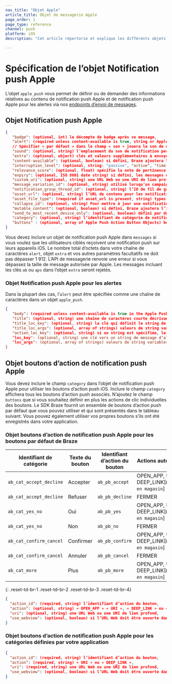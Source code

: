 ```yaml
---
nav_title: "Objet Apple"
article_title: Objet de messagerie Apple
page_order: 1
page_type: reference
channel: push
platform: iOS
description: "Cet article répertorie et explique les différents objets Apple utilisés chez Braze."

---
```


# Spécification de l’objet Notification push Apple

L’objet `apple_push` vous permet de définir ou de demander des informations relatives au contenu de notification push Apple et de notification push Apple pour les alertes via nos [endpoints d’envoi de messages]({{site.baseurl}}/api/endpoints/messaging).

## Objet Notification push Apple

```json
{
   "badge": (optional, int) le décompte de badge après ce message,
   "alert": (required unless content-available is true, string or Apple Push Alert Object) le message de notification,
   // Spécifier « par défaut » dans le champ « son » jouera le son de notification par défaut
   "sound": (optional, string) l’emplacement du son de notification personnalisé dans l’appli,
   "extra": (optional, object) clés et valeurs supplémentaires à envoyer,
   "content-available": (optional, boolean) si défini, Braze ajoutera l’indicateur « content-available » (contenu disponible) à la charge utile de la notification push,
   "interruption_level": (optional, string: "passive", "active", "time-sensitive", or "critical") spécifie le passage du niveau d’interruption (iOS 15 et suivants),
   "relevance_score": (optional, float) spécifie la note de pertinence entre 0,0 et 1,0 utilisée pour regrouper les résumés de notification (iOS 15 et suivants),
   "expiry": (optional, ISO 8601 date string) si défini, les messages de notification push expireront à la date et à l’heure spécifiées,
   "custom_uri": (optional, string) une URL Web ou une URI de lien profond,
   "message_variation_id": (optional, string) utilisé lorsqu’un campaign_id est fourni pour spécifier avec quelle variation du message ce message doit être suivi (il doit s’agir d’un message de notification push iOS),
   "notification_group_thread_id": (optional, string) l’ID de fil de groupe de notification avec lequel la notification sera envoyée,
   "asset_url": (optional, string) l’URL de contenu pour les notifications enrichies pour les appareils utilisant iOS 10 ou ultérieur,
   "asset_file_type": (required if asset_url is present, string) types de fichier de l’actif ; un parmi « aif », « gif », « jpg », « m4a », « mp3 », « mp4 », « png », or « wav »,
   "collapse_id": (optional, string) Pour mettre à jour une notification sur l’appareil de l’utilisateur une fois que vous l’avez publiée, envoyez une autre notification avec le même ID de réduction que celui que vous avez utilisé précédemment.
   "mutable_content": (optional, boolean) si défini, Braze ajoutera l’indicateur « mutable-content » (contenu modifiable) à la charge utile et la règlera sur 1. L’indicateur de contenu changeant est automatiquement défini sur 1 lors de l’envoi d’une notification enrichie, quelle que soit la valeur de ce paramètre.
   "send_to_most_recent_device_only": (optional, boolean) défini par défaut sur « false » ; si défini sur « true », Braze enverra cette notification push uniquement au dernier appareil iOS dont s’est servi l’utilisateur plutôt qu’à tous les appareils iOS éligibles,
   "category": (optional, string) l’identifiant de catégorie de notification iOS pour afficher des boutons d’action push,
   "buttons" : (optional, array of Apple Push Action Button Objects) boutons d’action push à afficher
}
```

Vous devez inclure un objet de notification push Apple dans `messages` si vous voulez que les utilisateurs ciblés reçoivent une notification push sur leurs appareils iOS. Le nombre total d’octets dans votre chaîne de caractères `alert`, objet `extra` et vos autres paramètres facultatifs ne doit pas dépasser 1 912. L’API de messagerie renvoie une erreur si vous dépassez la taille de message autorisée par Apple. Les messages incluant les clés `ab` ou `aps` dans l’objet `extra` seront rejetés.

### Objet Notification push Apple pour les alertes

Dans la plupart des cas, l’`alert` peut être spécifiée comme une chaîne de caractères dans un objet `apple_push`.

```json
{
   "body": (required unless content-available is true in the Apple Push Object, string) le texte du message d’alerte,
   "title": (optional, string) une chaîne de caractères courte décrivant l’objectif de la notification et affichée dans le cadre de l’interface de notification Apple Watch,
   "title_loc_key": (optional, string) la clé qui définit le string de titre pour la localisation actuelle du fichier `Localizable.strings` (chaîne de caractères localisable),
   "title_loc_args": (optional, array of strings) valeurs de string variables qui doivent apparaître à la place des formats spécifiés dans title_loc_key,
   "action_loc_key": (optional, string) si un string est spécifiée, le système affiche une alerte qui comprend les boutons « Fermer » et « Afficher ». Le string est utilisé comme clé pour obtenir un string localisé dans la localisation actuelle à utiliser pour les titres de boutons corrects à la place de « View »",
   "loc_key": (optional, string) une clé vers un string de message d’alerte dans le fichier « Localizable.strings » (chaîne de caractères localisable) pour la localisation actuelle,
   "loc_args": (optional, array of strings) valeurs de string variables qui doivent apparaître à la place des formats spécifiés dans loc_key
}
```

## Objet boutons d’action de notification push Apple

Vous devez inclure le champ `category` dans l’objet de notification push Apple pour utiliser les boutons d’action push iOS. Inclure le champ `category` affichera tous les boutons d’action push associés. N’ajoutez le champ `buttons` que si vous souhaitez définir en plus les actions de clic individuelles des boutons. Le SDK Braze fournit un ensemble de boutons d’action push par défaut que vous pouvez utiliser et qui sont présentés dans le tableau suivant. Vous pouvez également utiliser vos propres boutons s’ils ont été enregistrés dans votre application.

### Objet boutons d’action de notification push Apple pour les boutons par défaut de Braze

| Identifiant de catégorie   | Texte du bouton | Identifiant d’action du bouton | Actions autorisées         |
|-----------------------|-------------|--------------------------|-------------------------|
| `ab_cat_accept_decline` | Accepter      | `ab_pb_accept`             | OPEN_APP, URI, ou DEEP_LINK[`Retrait en magasin`]|
| `ab_cat_accept_decline` | Refuser     | `ab_pb_decline`            | FERMER                   |
| `ab_cat_yes_no`         | Oui         | `ab_pb_yes`                | OPEN_APP, URI, ou DEEP_LINK[`Retrait en magasin`]|
| `ab_cat_yes_no`         | Non          | `ab_pb_no`                 | FERMER                   |
| `ab_cat_confirm_cancel` | Confirmer     | `ab_pb_confirm`            | OPEN_APP, URI, ou DEEP_LINK[`Retrait en magasin`]|
| `ab_cat_confirm_cancel` | Annuler      | `ab_pb_cancel`             | FERMER                   |
| `ab_cat_more`           | Plus        | `ab_pb_more`               | OPEN_APP, URI, ou DEEP_LINK[`Retrait en magasin`]|
{: .reset-td-br-1 .reset-td-br-2 .reset-td-br-3  .reset-td-br-4}

```json
{
  "action_id": (required, string) l’identifiant d’action du bouton,
  "action": (optional, string) « OPEN_APP » « URI », « DEEP_LINK » ou « CLOSE ». Défini par défaut sur « OPEN_APP » ou « CLOSE » selon le bouton,
  "uri": (optional, string) une URL Web ou une URI de lien profond,
  "use_webview": (optional, boolean) si l’URL Web doit être ouverte dans l’app si l’action est « URI », « true » par défaut
}
```

### Objet boutons d’action de notification push Apple pour les catégories définies par votre application

```json
{
  "action_id": (required, string) l’identifiant d’action du bouton,
  "action": (required, string) « URI » ou « DEEP_LINK »,
  "uri": (required, string) une URL Web ou une URI de lien profond,
  "use_webview": (optional, boolean) si l’URL Web doit être ouverte dans l’app si l’action est « URI », « true » par défaut
}
```
